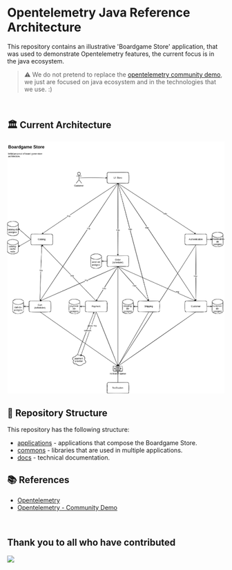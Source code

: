 # Opentelemetry Java Reference Architecture

This repository contains an illustrative 'Boardgame Store' application, that was used to demonstrate Opentelemetry features, the current focus is in the java ecosystem.

> :warning: We do not pretend to replace the [opentelemetry community demo](https://github.com/open-telemetry/opentelemetry-demo), we just are focused on java ecosystem and in the technologies that we use. :)

</br>

## :classical_building: Current Architecture
![Diagram](docs/diagrams/architecture-diagram.drawio.png)

## 📂 <a id="repo"></a>Repository Structure

This repository has the following structure:

- [applications](applications) - applications that compose the Boardgame Store.
- [commons](commons) - libraries that are used in multiple applications.
- [docs](docs) - technical documentation.

## 📚 <a id="docs"></a>References

- [Opentelemetry](https://opentelemetry.io/)
- [Opentelemetry - Community Demo](https://github.com/open-telemetry/opentelemetry-demo)

<br>

## Thank you to all who have contributed

<a href="https://github.com/gontijolucas/otel-reference-architecture/graphs/contributors">
  <img src="https://contrib.rocks/image?repo=gontijolucas/otel-reference-architecture" />
</a> 
